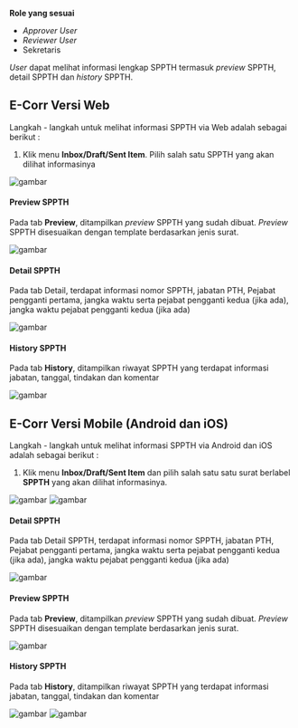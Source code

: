 **Role yang sesuai**

- *Approver User*
- *Reviewer User*
- Sekretaris

*User* dapat melihat informasi lengkap SPPTH termasuk *preview* SPPTH, detail SPPTH dan *history* SPPTH.

## **E-Corr Versi Web**

Langkah - langkah untuk melihat informasi SPPTH via Web adalah sebagai berikut :

1. Klik menu **Inbox/Draft/Sent Item**. Pilih salah satu SPPTH yang akan dilihat informasinya

![gambar](SPPTH/SPPTH_Web/02TH25.png)

#### **Preview SPPTH**

Pada tab **Preview**, ditampilkan *preview* SPPTH yang sudah dibuat. *Preview* SPPTH disesuaikan dengan template berdasarkan jenis surat.

![gambar](SPPTH/SPPTH_Web/02TH26.png)

#### **Detail SPPTH**

Pada tab Detail, terdapat informasi nomor SPPTH, jabatan PTH, Pejabat pengganti pertama, jangka waktu serta pejabat pengganti kedua (jika ada), jangka waktu pejabat pengganti kedua (jika ada)

![gambar](SPPTH/SPPTH_Web/02TH27.png)

#### **History SPPTH**

Pada tab **History**, ditampilkan riwayat SPPTH yang terdapat informasi jabatan, tanggal, tindakan dan komentar

![gambar](SPPTH/SPPTH_Web/02TH28.png)


## **E-Corr Versi Mobile (Android dan iOS)**

Langkah - langkah untuk melihat informasi SPPTH via Android dan iOS adalah sebagai berikut :

1. Klik menu **Inbox/Draft/Sent Item** dan pilih salah satu satu surat berlabel **SPPTH** yang akan dilihat informasinya.

![gambar](SPPTH/SPPTH_Android/InfoSPPTH/02A01.jpg) ![gambar](SPPTH/SPPTH_Android/InfoSPPTH/02A02.jpg)

#### **Detail SPPTH**

Pada tab Detail SPPTH, terdapat informasi nomor SPPTH, jabatan PTH, Pejabat pengganti pertama, jangka waktu serta pejabat pengganti kedua (jika ada), jangka waktu pejabat pengganti kedua (jika ada)

![gambar](SPPTH/SPPTH_Android/InfoSPPTH/02D01.jpg)

#### **Preview SPPTH**

Pada tab **Preview**, ditampilkan _preview_ SPPTH yang sudah dibuat. _Preview_ SPPTH disesuaikan dengan template berdasarkan jenis surat.

![gambar](SPPTH/SPPTH_Android/InfoSPPTH/02P01.jpg) 

#### **History SPPTH**

Pada tab **History**, ditampilkan riwayat SPPTH yang terdapat informasi jabatan, tanggal, tindakan dan komentar

![gambar](SPPTH/SPPTH_Android/InfoSPPTH/02H01.jpg) ![gambar](SPPTH/SPPTH_Android/InfoSPPTH/02H02.jpg)

